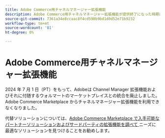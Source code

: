 ```yaml
---
title: Adobe Commerce用チャネルマネージャー拡張機能
description: Adobe Commerce用チャネルマネージャー拡張機能が提供終了になった時期について説明します。
source-git-commit: 7361a34e8ccaac8f4cd590b9bd1d0d52e71b9232
workflow-type: tm+mt
source-wordcount: '81'
ht-degree: 0%

---
```



# Adobe Commerce用チャネルマネージャー拡張機能

2024 年 7 月 1 日（PT）をもって、Adobeは Channel Manager 拡張機能およびそれに付随するウォルマートのマーケットプレイスとの統合を廃止しました。 Adobe Commerce Marketplace からチャネルマネージャー拡張機能を利用できなくなりました。

代替ソリューションについては、[Adobe Commerce Marketplace で入手可能なパートナーソリューションおよびサードパーティの拡張機能を調べて ](https://commercemarketplace.adobe.com/) ニーズに最適なソリューションを見つけることをお勧めします。
